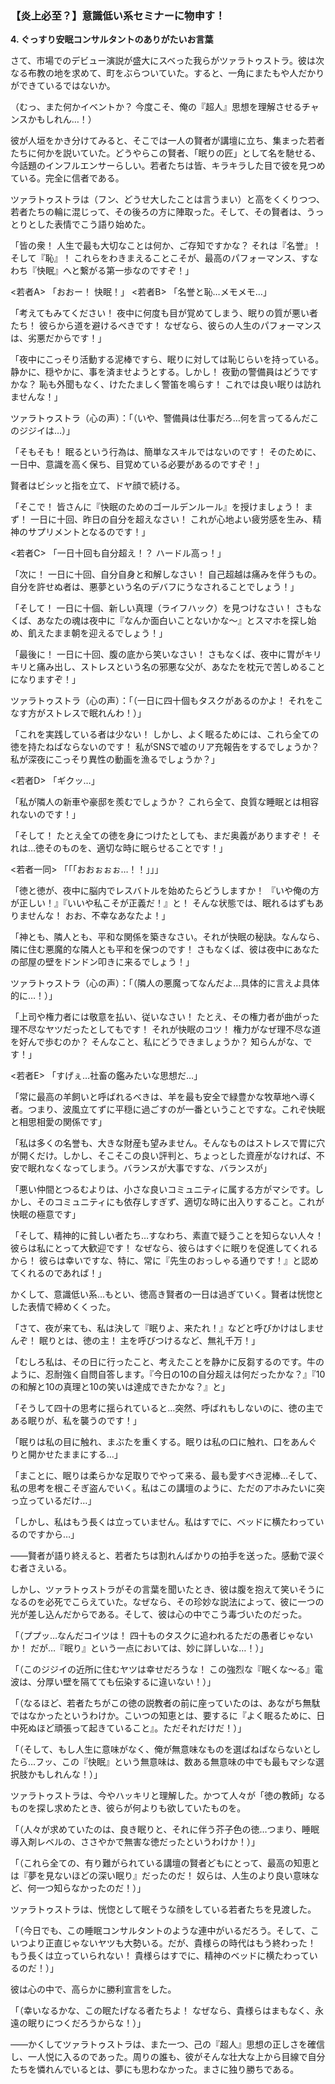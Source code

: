 
### **【炎上必至？】意識低い系セミナーに物申す！**

**4. ぐっすり安眠コンサルタントのありがたいお言葉**

さて、市場でのデビュー演説が盛大にスベった我らがツァラトゥストラ。彼は次なる布教の地を求めて、町をぶらついていた。すると、一角にまたもや人だかりができているではないか。

（むっ、また何かイベントか？ 今度こそ、俺の『超人』思想を理解させるチャンスかもしれん…！）

彼が人垣をかき分けてみると、そこでは一人の賢者が講壇に立ち、集まった若者たちに何かを説いていた。どうやらこの賢者、「眠りの匠」として名を馳せる、今話題のインフルエンサーらしい。若者たちは皆、キラキラした目で彼を見つめている。完全に信者である。

ツァラトゥストラは（フン、どうせ大したことは言うまい）と高をくくりつつ、若者たちの輪に混じって、その後ろの方に陣取った。そして、その賢者は、うっとりとした表情でこう語り始めた。

「皆の衆！ 人生で最も大切なことは何か、ご存知ですかな？ それは『名誉』！ そして『恥』！ これらをわきまえることこそが、最高のパフォーマンス、すなわち『快眠』へと繋がる第一歩なのですぞ！」

<若者A> 「おおー！ 快眠！」
<若者B> 「名誉と恥…メモメモ…」

「考えてもみてください！ 夜中に何度も目が覚めてしまう、眠りの質が悪い者たち！ 彼らから道を避けるべきです！ なぜなら、彼らの人生のパフォーマンスは、劣悪だからです！」

「夜中にこっそり活動する泥棒ですら、眠りに対しては恥じらいを持っている。静かに、穏やかに、事を済ませようとする。しかし！ 夜勤の警備員はどうですかな？ 恥も外聞もなく、けたたましく警笛を鳴らす！ これでは良い眠りは訪れませんな！」

ツァラトゥストラ（心の声）：「（いや、警備員は仕事だろ…何を言ってるんだこのジジイは…）」

「そもそも！ 眠るという行為は、簡単なスキルではないのです！ そのために、一日中、意識を高く保ち、目覚めている必要があるのですぞ！」

賢者はビシッと指を立て、ドヤ顔で続ける。

「そこで！ 皆さんに『快眠のためのゴールデンルール』を授けましょう！ まず！ 一日に十回、昨日の自分を超えなさい！ これが心地よい疲労感を生み、精神のサプリメントとなるのです！」

<若者C> 「一日十回も自分超え！？ ハードル高っ！」

「次に！ 一日に十回、自分自身と和解しなさい！ 自己超越は痛みを伴うもの。自分を許せぬ者は、悪夢という名のデバフにうなされることでしょう！」

「そして！ 一日に十個、新しい真理（ライフハック）を見つけなさい！ さもなくば、あなたの魂は夜中に『なんか面白いことないかな～』とスマホを探し始め、飢えたまま朝を迎えるでしょう！」

「最後に！ 一日に十回、腹の底から笑いなさい！ さもなくば、夜中に胃がキリキリと痛み出し、ストレスという名の邪悪な父が、あなたを枕元で苦しめることになりますぞ！」

ツァラトゥストラ（心の声）：「（一日に四十個もタスクがあるのかよ！ それをこなす方がストレスで眠れんわ！）」

「これを実践している者は少ない！ しかし、よく眠るためには、これら全ての徳を持たねばならないのです！ 私がSNSで嘘のリア充報告をするでしょうか？ 私が深夜にこっそり異性の動画を漁るでしょうか？」

<若者D> 「ギクッ…」

「私が隣人の新車や豪邸を羨むでしょうか？ これら全て、良質な睡眠とは相容れないのです！」

「そして！ たとえ全ての徳を身につけたとしても、まだ奥義がありますぞ！ それは…徳そのものを、適切な時に眠らせることです！」

<若者一同> 「「「おおぉぉぉ…！！」」」

「徳と徳が、夜中に脳内でレスバトルを始めたらどうしますか！ 『いや俺の方が正しい！』『いいや私こそが正義だ！』と！ そんな状態では、眠れるはずもありませんな！ おお、不幸なあなたよ！」

「神とも、隣人とも、平和な関係を築きなさい。それが快眠の秘訣。なんなら、隣に住む悪魔的な隣人とも平和を保つのです！ さもなくば、彼は夜中にあなたの部屋の壁をドンドン叩きに来るでしょう！」

ツァラトゥストラ（心の声）：「（隣人の悪魔ってなんだよ…具体的に言えよ具体的に…！）」

「上司や権力者には敬意を払い、従いなさい！ たとえ、その権力者が曲がった理不尽なヤツだったとしてもです！ それが快眠のコツ！ 権力がなぜ理不尽な道を好んで歩むのか？ そんなこと、私にどうできましょうか？ 知らんがな、です！」

<若者E> 「すげぇ…社畜の鑑みたいな思想だ…」

「常に最高の羊飼いと呼ばれるべきは、羊を最も安全で緑豊かな牧草地へ導く者。つまり、波風立てずに平穏に過ごすのが一番ということですな。これぞ快眠と相思相愛の関係です」

「私は多くの名誉も、大きな財産も望みません。そんなものはストレスで胃に穴が開くだけ。しかし、そこそこの良い評判と、ちょっとした資産がなければ、不安で眠れなくなってしまう。バランスが大事ですな、バランスが」

「悪い仲間とつるむよりは、小さな良いコミュニティに属する方がマシです。しかし、そのコミュニティにも依存しすぎず、適切な時に出入りすること。これが快眠の極意です」

「そして、精神的に貧しい者たち…すなわち、素直で疑うことを知らない人々！ 彼らは私にとって大歓迎です！ なぜなら、彼らはすぐに眠りを促進してくれるから！ 彼らは幸いですな、特に、常に『先生のおっしゃる通りです！』と認めてくれるのであれば！」

かくして、意識低い系…もとい、徳高き賢者の一日は過ぎていく。賢者は恍惚とした表情で締めくくった。

「さて、夜が来ても、私は決して『眠りよ、来たれ！』などと呼びかけはしませんぞ！ 眠りとは、徳の主！ 主を呼びつけるなど、無礼千万！」

「むしろ私は、その日に行ったこと、考えたことを静かに反芻するのです。牛のように、忍耐強く自問自答します。『今日の10の自分超えは何だったかな？』『10の和解と10の真理と10の笑いは達成できたかな？』と」

「そうして四十の思考に揺られていると…突然、呼ばれもしないのに、徳の主である眠りが、私を襲うのです！」

「眠りは私の目に触れ、まぶたを重くする。眠りは私の口に触れ、口をあんぐりと開かせたままにする…」

「まことに、眠りは柔らかな足取りでやって来る、最も愛すべき泥棒…そして、私の思考を根こそぎ盗んでいく。私はこの講壇のように、ただのアホみたいに突っ立っているだけ…」

「しかし、私はもう長くは立っていません。私はすでに、ベッドに横たわっているのですから…」

――賢者が語り終えると、若者たちは割れんばかりの拍手を送った。感動で涙ぐむ者さえいる。

しかし、ツァラトゥストラがその言葉を聞いたとき、彼は腹を抱えて笑いそうになるのを必死でこらえていた。なぜなら、その珍妙な説法によって、彼に一つの光が差し込んだからである。そして、彼は心の中でこう毒づいたのだった。

「（ププッ…なんだコイツは！ 四十ものタスクに追われるただの愚者じゃないか！ だが…『眠り』という一点においては、妙に詳しいな…！）」

「（このジジイの近所に住むヤツは幸せだろうな！ この強烈な『眠くな～る』電波は、分厚い壁を隔てても伝染するに違いない！）」

「（なるほど、若者たちがこの徳の説教者の前に座っていたのは、あながち無駄ではなかったというわけか。こいつの知恵とは、要するに『よく眠るために、日中死ぬほど頑張って起きていること』。ただそれだけだ！）」

「（そして、もし人生に意味がなく、俺が無意味なものを選ばねばならないとしたら…フッ、この『快眠』という無意味は、数ある無意味の中でも最もマシな選択肢かもしれんな！）」

ツァラトゥストラは、今やハッキリと理解した。かつて人々が「徳の教師」なるものを探し求めたとき、彼らが何よりも欲していたものを。

「（人々が求めていたのは、良き眠りと、それに伴う芥子色の徳…つまり、睡眠導入剤レベルの、ささやかで無害な徳だったというわけか！）」

「（これら全ての、有り難がられている講壇の賢者どもにとって、最高の知恵とは『夢を見ないほどの深い眠り』だったのだ！ 奴らは、人生のより良い意味など、何一つ知らなかったのだ！）」

ツァラトゥストラは、恍惚として眠そうな顔をしている若者たちを見渡した。

「（今日でも、この睡眠コンサルタントのような連中がいるだろう。そして、こいつより正直じゃないヤツも大勢いる。だが、貴様らの時代はもう終わった！ もう長くは立っていられない！ 貴様らはすでに、精神のベッドに横たわっているのだ！）」

彼は心の中で、高らかに勝利宣言をした。

「（幸いなるかな、この眠たげなる者たちよ！ なぜなら、貴様らはまもなく、永遠の眠りにつくだろうからな！）」

――かくしてツァラトゥストラは、また一つ、己の『超人』思想の正しさを確信し、一人悦に入るのであった。周りの誰も、彼がそんな壮大な上から目線で自分たちを憐れんでいるとは、夢にも思わなかった。まさに独り勝ちである。
